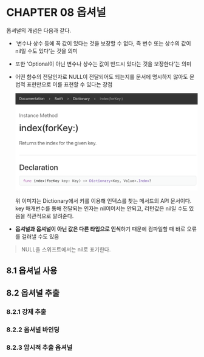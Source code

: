 # CHAPTER 08 옵셔널 

옵셔널의 개념은 다음과 같다.

* '변수나 상수 등에 꼭 값이 있다는 것을 보장할 수 없다, 즉 변수 또는 상수의 값이 nil일 수도 있다'는 것을 의미

* 또한 'Optional이 아닌 변수나 상수는 값이 반드시 있다는 것을 보장한다'는 의미

* 어떤 함수의 전달인자로 NULL이 전달되어도 되는지를 문서에 명시하지 않아도 문법적 표현만으로 이를 표현할 수 있다는 장점

  <img src="./img/dictionary_index.png" width="500">

  위 이미지는 Dictionary에서 키를 이용해 인덱스를 찾는 메서드의 API 문서이다. key 매개변수를 통해 전달되는 인자는 nil이어서는 안되고, 리턴값은 nil일 수도 있음을 직관적으로 알려준다.

* **옵셔널과 옵셔널이 아닌 값은 다른 타입으로 인식**하기 때문에 컴파일할 때 바로 오류를 걸러낼 수도 있음

> NULL을 스위프트에서는 nil로 표기한다.



## 8.1 옵셔널 사용

## 8.2 옵셔널 추출

### 8.2.1 강제 추출

### 8.2.2 옵셔널 바인딩

### 8.2.3 암시적 추출 옵셔널